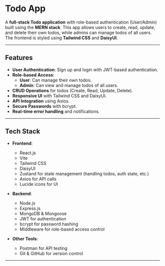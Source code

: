 # Todo App

A **full-stack Todo application** with role-based authentication (User/Admin) built using the **MERN stack**. This app allows users to create, read, update, and delete their own todos, while admins can manage todos of all users. The frontend is styled using **Tailwind CSS** and **DaisyUI**.

---

## Features

- **User Authentication**: Sign up and login with JWT-based authentication.
- **Role-based Access**:
  - **User**: Can manage their own todos.
  - **Admin**: Can view and manage todos of all users.
- **CRUD Operations** for todos (Create, Read, Update, Delete).
- **Responsive UI** with Tailwind CSS and DaisyUI.
- **API Integration** using Axios.
- **Secure Passwords** with bcrypt.
- **Real-time error handling** and notifications.

---

## Tech Stack

- **Frontend**:
  - React.js
  - Vite
  - Tailwind CSS
  - DaisyUI
  - Zustand for state management (handling todos, auth state, etc.)
  - Axios for API calls
  - Lucide icons for UI

- **Backend**:
  - Node.js
  - Express.js
  - MongoDB & Mongoose
  - JWT for authentication
  - bcrypt for password hashing
  - Middleware for role-based access control

- **Other Tools**:
  - Postman for API testing
  - Git & GitHub for version control

---


